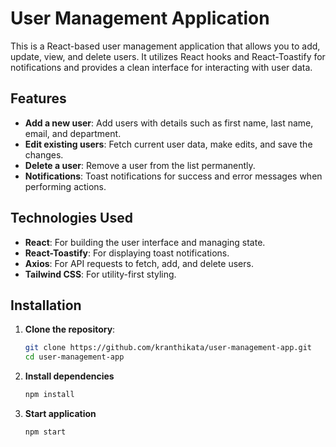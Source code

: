 # User Management Application

This is a React-based user management application that allows you to add, update, view, and delete users. It utilizes React hooks and React-Toastify for notifications and provides a clean interface for interacting with user data.

## Features

- **Add a new user**: Add users with details such as first name, last name, email, and department.
- **Edit existing users**: Fetch current user data, make edits, and save the changes.
- **Delete a user**: Remove a user from the list permanently.
- **Notifications**: Toast notifications for success and error messages when performing actions.

## Technologies Used

- **React**: For building the user interface and managing state.
- **React-Toastify**: For displaying toast notifications.
- **Axios**: For API requests to fetch, add, and delete users.
- **Tailwind CSS**: For utility-first styling.

## Installation

1. **Clone the repository**:

   ```bash
   git clone https://github.com/kranthikata/user-management-app.git
   cd user-management-app
   ```

2. **Install dependencies**

   ```bash
   npm install
   ```

3. **Start application**

   ```bash
   npm start
   ```
